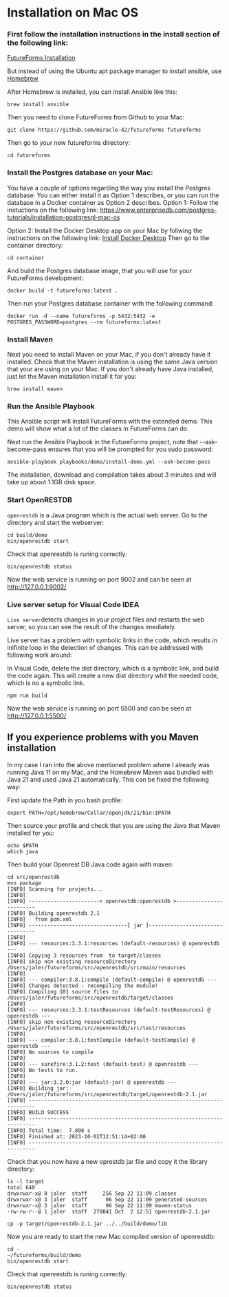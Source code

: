 # Installation on Mac OS

### First follow the installation instructions in the install section of the following link:

[FutureForms Installation](../README.md#install-futureforms-featured-demo-and-tutorial-installation)

But instead of using the Ubuntu apt package manager to install ansible, use [Homebrew](https://brew.sh/)

After Homebrew is installed, you can install Ansible like this:
```
brew install ansible
```
Then you need to clone FutureForms from Github to your Mac:
```
git clone https://github.com/miracle-42/futureforms futureforms
```
Then go to your new futureforms directory:
```
cd futureforms
```
### Install the Postgres database on your Mac:
You have a couple of options regarding the way you install the Postgres database:
You can either install it as Option 1 describes, or you can run the database in a Docker container as Option 2 describes.
Option 1: Follow the instuctions on the following link:
https://www.enterprisedb.com/postgres-tutorials/installation-postgresql-mac-os

Option 2: Install the Docker Desktop app on your Mac by follwing the instructions on the following link:
[Install Docker Desktop](https://docs.docker.com/desktop/install/mac-install/)
Then go to the container directory:
```
cd container
```
And build the Postgres database image, that you will use for your FutureForms development:
```
docker build -t futureforms:latest .
```
Then run your Postgres database container with the following command:
```
docker run -d --name futureforms -p 5432:5432 -e POSTGRES_PASSWORD=postgres --rm futureforms:latest
```

### Install Maven
Next you need to install Maven on your Mac, if you don't already have it installed. Check that the Maven installation is using the same Java version that your are using on your Mac. If you don't already have Java installed, just let the Maven installation install it for you:

```
brew install maven
```
### Run the Ansible Playbook
This Ansible script will install FutureForms with the extended demo.
This demo will show what a lot of the classes in FutureForms can do.

Next run the Ansible Playbook in the FutureForms project, note that --ask-become-pass ensures that you will be prompted for you sudo password:
```
ansible-playbook playbooks/demo/install-demo.yml --ask-become-pass
```
The installation, download and compilation takes about 3 minutes
and will take up about 1.1GB disk space.

### Start OpenRESTDB
`openrestdb` is a Java program which is the actual web server.
Go to the directory and start the webserver:
```
cd build/demo
bin/openrestdb start
```
Check that openrestdb is runing correctly:
```
bin/openrestdb status
```
Now the web service is running on port 9002
and can be seen at http://127.0.0.1:9002/


### Live server setup for Visual Code IDEA
`Live server`detects changes in your project files and restarts the web server, so you can see the result of the changes imediately.

Live server has a problem with symbolic links in the code, which results in inifinite loop in the detection of changes. This can be addressed with following work around:

In Visual Code, delete the dist directory, which is a symbolic link, and build the code again. This will create a new dist directory whit the needed code, which is no a symbolic link.
```
npm run build
```

Now the web service is running on port 5500
and can be seen at http://127.0.0.1:5500/


## If you experience problems with you Maven installation
In my case I ran into the above mentioned problem where I already was running Java 11 on my Mac, and the Homebrew Maven was bundled with Java 21 and used Java 21 automatically. This can be fixed the following way:

First update the Path in you bash profile:
```
export PATH=/opt/homebrew/Cellar/openjdk/21/bin:$PATH
```
Then source your profile and check that you are using the Java that Maven installed for you:
```
echo $PATH
which java
```
Then build your Openrest DB Java code again with maven:
```
cd src/openrestdb
mvn package
[INFO] Scanning for projects...
[INFO]
[INFO] -----------------------< openrestdb:openrestdb >------------------------
[INFO] Building openrestdb 2.1
[INFO]   from pom.xml
[INFO] --------------------------------[ jar ]---------------------------------
[INFO]
[INFO] --- resources:3.3.1:resources (default-resources) @ openrestdb ---
[INFO] Copying 3 resources from  to target/classes
[INFO] skip non existing resourceDirectory /Users/jaler/futureforms/src/openrestdb/src/main/resources
[INFO]
[INFO] --- compiler:3.8.1:compile (default-compile) @ openrestdb ---
[INFO] Changes detected - recompiling the module!
[INFO] Compiling 101 source files to /Users/jaler/futureforms/src/openrestdb/target/classes
[INFO]
[INFO] --- resources:3.3.1:testResources (default-testResources) @ openrestdb ---
[INFO] skip non existing resourceDirectory /Users/jaler/futureforms/src/openrestdb/src/test/resources
[INFO]
[INFO] --- compiler:3.8.1:testCompile (default-testCompile) @ openrestdb ---
[INFO] No sources to compile
[INFO]
[INFO] --- surefire:3.1.2:test (default-test) @ openrestdb ---
[INFO] No tests to run.
[INFO]
[INFO] --- jar:3.2.0:jar (default-jar) @ openrestdb ---
[INFO] Building jar: /Users/jaler/futureforms/src/openrestdb/target/openrestdb-2.1.jar
[INFO] ------------------------------------------------------------------------
[INFO] BUILD SUCCESS
[INFO] ------------------------------------------------------------------------
[INFO] Total time:  7.898 s
[INFO] Finished at: 2023-10-02T12:51:14+02:00
[INFO] ------------------------------------------------------------------------
```
Check that you now have a new oprestdb jar file and copy it the library directory:
```
ls -l target
total 640
drwxrwxr-x@ 8 jaler  staff     256 Sep 22 11:09 classes
drwxrwxr-x@ 3 jaler  staff      96 Sep 22 11:09 generated-sources
drwxrwxr-x@ 3 jaler  staff      96 Sep 22 11:09 maven-status
-rw-rw-r--@ 1 jaler  staff  270841 Oct  2 12:51 openrestdb-2.1.jar
```
```
cp -p target/openrestdb-2.1.jar ../../build/demo/lib
```
Now you are ready to start the new Mac compiled version of openrestdb:
```
cd -
~/futureforms/build/demo
bin/openrestdb start
```
Check that openrestdb is runing correctly:
```
bin/openrestdb status
```
